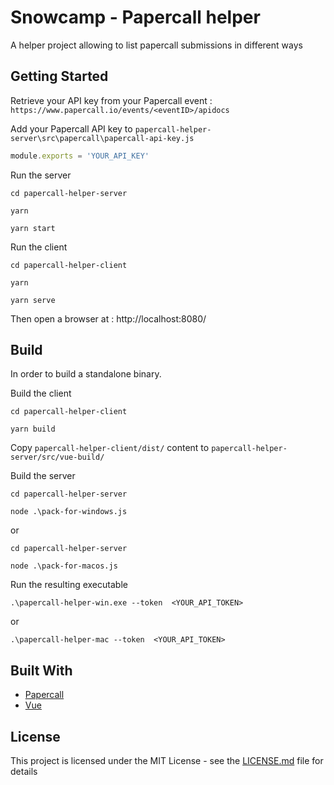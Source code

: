 # Snowcamp - Papercall helper

A helper project allowing to list papercall submissions in different ways

## Getting Started

Retrieve your API key from your Papercall event : `https://www.papercall.io/events/<eventID>/apidocs`

Add your Papercall API key to `papercall-helper-server\src\papercall\papercall-api-key.js`

```javascript
module.exports = 'YOUR_API_KEY'
```

Run the server

```
cd papercall-helper-server

yarn

yarn start
```
Run the client

```
cd papercall-helper-client

yarn

yarn serve
```

Then open a browser at : http://localhost:8080/

## Build

In order to build a standalone binary.

Build the client

```
cd papercall-helper-client

yarn build
```

Copy `papercall-helper-client/dist/` content to `papercall-helper-server/src/vue-build/`

Build the server

```
cd papercall-helper-server

node .\pack-for-windows.js
```
or
```
cd papercall-helper-server

node .\pack-for-macos.js
```

Run the resulting executable

```
.\papercall-helper-win.exe --token  <YOUR_API_TOKEN>
```
or
```
.\papercall-helper-mac --token  <YOUR_API_TOKEN>
```
## Built With

* [Papercall](https://www.papercall.io/)
* [Vue](https://vuejs.org/)

## License

This project is licensed under the MIT License - see the [LICENSE.md](LICENSE.md) file for details

